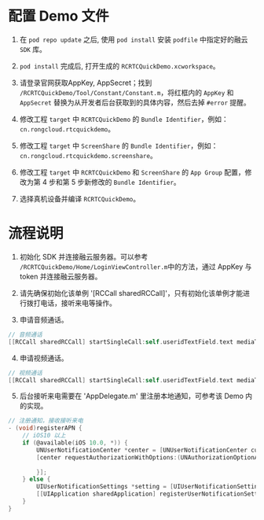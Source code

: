 # 配置 Demo 文件

1. 在 `pod repo update` 之后, 使用 `pod install` 安装 `podfile` 中指定好的融云 `SDK` 库。

2. `pod install` 完成后, 打开生成的 `RCRTCQuickDemo.xcworkspace`。

3. 请登录官网获取AppKey, AppSecret；找到 `/RCRTCQuickDemo/Tool/Constant/Constant.m`，将红框内的 `AppKey` 和 `AppSecret`
   替换为从开发者后台获取到的具体内容，然后去掉 `#error` 提醒。

4. 修改工程 `target` 中 `RCRTCQuickDemo` 的 `Bundle Identifier`，例如：`cn.rongcloud.rtcquickdemo`。

5. 修改工程 `target` 中 `ScreenShare` 的 `Bundle Identifier`，例如：`cn.rongcloud.rtcquickdemo.screenshare`。

6. 修改工程 `target` 中 `RCRTCQuickDemo` 和 `ScreenShare` 的 `App Group` 配置，修改为第 4 步和第 5 步新修改的 `Bundle Identifier`。

7. 选择真机设备并编译 `RCRTCQuickDemo`。

# 流程说明

1. 初始化 SDK 并连接融云服务器。可以参考 `/RCRTCQuickDemo/Home/LoginViewController.m`中的方法，通过 AppKey 与 token 并连接融云服务器。

2. 请先确保初始化该单例 '[RCCall sharedRCCall]'，只有初始化该单例才能进行拨打电话，接听来电等操作。

3. 申请音频通话。

```objectivec
// 音频通话
[[RCCall sharedRCCall] startSingleCall:self.useridTextField.text mediaType:RCCallMediaAudio];
```

4. 申请视频通话。

```objectivec
// 视频通话
[[RCCall sharedRCCall] startSingleCall:self.useridTextField.text mediaType:RCCallMediaVideo];
```

5. 后台接听来电需要在 'AppDelegate.m' 里注册本地通知，可参考该 Demo 内的实现。

```objectivec
// 注册通知，接收接听来电
- (void)registerAPN {
    // iOS10 以上
    if (@available(iOS 10.0, *)) {
        UNUserNotificationCenter *center = [UNUserNotificationCenter currentNotificationCenter];
        [center requestAuthorizationWithOptions:(UNAuthorizationOptionAlert + UNAuthorizationOptionSound) completionHandler:^(BOOL granted, NSError * _Nullable error) {
            
        }];
    } else {
        UIUserNotificationSettings *setting = [UIUserNotificationSettings settingsForTypes:UIUserNotificationTypeBadge | UIUserNotificationTypeSound | UIUserNotificationTypeAlert categories:nil];
        [[UIApplication sharedApplication] registerUserNotificationSettings:setting];
    }
}
```
